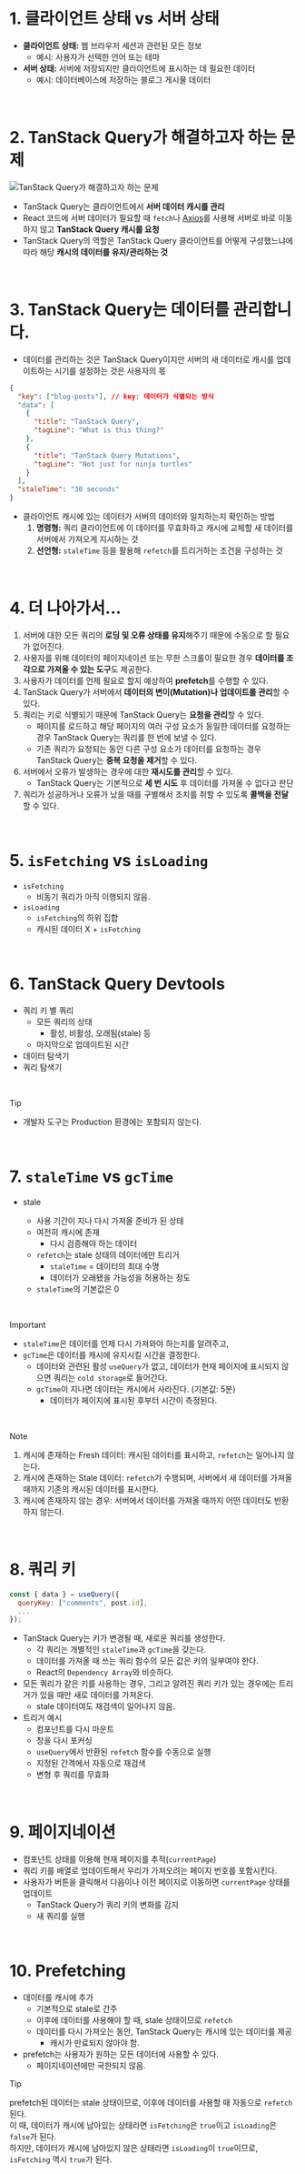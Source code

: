 # 1. 클라이언트 상태 vs 서버 상태

- **클라이언트 상태:** 웹 브라우저 세션과 관련된 모든 정보
  - 예시: 사용자가 선택한 언어 또는 테마
- **서버 상태:** 서버에 저장되지만 클라이언트에 표시하는 데 필요한 데이터
  - 예시: 데이터베이스에 저장하는 블로그 게시물 데이터

&nbsp;

# 2. TanStack Query가 해결하고자 하는 문제

![TanStack Query가 해결하고자 하는 문제](/images/what-problem-does-tanstack-query-solve.png)

- TanStack Query는 클라이언트에서 **서버 데이터 캐시를 관리**
- React 코드에 서버 데이터가 필요할 때 `fetch`나 [Axios](https://axios-http.com/kr/docs/intro)를 사용해 서버로 바로 이동하지 않고 **TanStack Query 캐시를 요청**
- TanStack Query의 역할은 TanStack Query 클라이언트를 어떻게 구성했느냐에 따라 해당 **캐시의 데이터를 유지/관리하는 것**

&nbsp;

# 3. TanStack Query는 데이터를 관리합니다.

- 데이터를 관리하는 것은 TanStack Query이지만 서버의 새 데이터로 캐시를 업데이트하는 시기를 설정하는 것은 사용자의 몫

```json
{
  "key": ["blog-posts"], // key: 데이터가 식별되는 방식
  "data": [
    {
      "title": "TanStack Query",
      "tagLine": "What is this thing?"
    },
    {
      "title": "TanStack Query Mutations",
      "tagLine": "Not just for ninja turtles"
    }
  ],
  "staleTime": "30 seconds"
}
```

- 클라이언트 캐시에 있는 데이터가 서버의 데이터와 일치하는지 확인하는 방법
  1. **명령형:** 쿼리 클라이언트에 이 데이터를 무효화하고 캐시에 교체할 새 데이터를 서버에서 가져오게 지시하는 것
  2. **선언형:** `staleTime` 등을 활용해 `refetch`를 트리거하는 조건을 구성하는 것

&nbsp;

# 4. 더 나아가서...

1. 서버에 대한 모든 쿼리의 **로딩 및 오류 상태를 유지**해주기 때문에 수동으로 할 필요가 없어진다.
2. 사용자를 위해 데이터의 페이지네이션 또는 무한 스크롤이 필요한 경우 **데이터를 조각으로 가져올 수 있는 도구**도 제공한다.
3. 사용자가 데이터를 언제 필요로 할지 예상하여 **prefetch**를 수행할 수 있다.
4. TanStack Query가 서버에서 **데이터의 변이(Mutation)나 업데이트를 관리**할 수 있다.
5. 쿼리는 키로 식별되기 때문에 TanStack Query는 **요청을 관리**할 수 있다.
   - 페이지를 로드하고 해당 페이지의 여러 구성 요소가 동일한 데이터를 요청하는 경우 TanStack Query는 쿼리를 한 번에 보낼 수 있다.
   - 기존 쿼리가 요청되는 동안 다른 구성 요소가 데이터를 요청하는 경우 TanStack Query는 **중복 요청을 제거**할 수 있다.
6. 서버에서 오류가 발생하는 경우에 대한 **재시도를 관리**할 수 있다.
   - TanStack Query는 기본적으로 **세 번 시도** 후 데이터를 가져올 수 없다고 판단
7. 쿼리가 성공하거나 오류가 났을 때를 구별해서 조치를 취할 수 있도록 **콜백을 전달**할 수 있다.

&nbsp;

# 5. `isFetching` vs `isLoading`

- `isFetching`
  - 비동기 쿼리가 아직 이행되지 않음.
- `isLoading`
  - `isFetching`의 하위 집합
  - 캐시된 데이터 X + `isFetching`

&nbsp;

# 6. TanStack Query Devtools

- 쿼리 키 별 쿼리
  - 모든 쿼리의 상태
    - 활성, 비활성, 오래됨(stale) 등
  - 마지막으로 업데이트된 시간
- 데이터 탐색기
- 쿼리 탐색기

&nbsp;

> [!TIP]
>
> - 개발자 도구는 Production 환경에는 포함되지 않는다.

&nbsp;

# 7. `staleTime` vs `gcTime`

- stale

  - 사용 기간이 지나 다시 가져올 준비가 된 상태
  - 여전히 캐시에 존재
    - 다시 검증해야 하는 데이터
  - `refetch`는 stale 상태의 데이터에만 트리거
    - `staleTime` = 데이터의 최대 수명
    - 데이터가 오래됐을 가능성을 허용하는 정도
  - `staleTime`의 기본값은 0

&nbsp;

> [!IMPORTANT]
>
> - `staleTime`은 데이터를 언제 다시 가져와야 하는지를 알려주고,
> - `gcTime`은 데이터를 캐시에 유지시킬 시간을 결정한다.
>   - 데이터와 관련된 활성 `useQuery`가 없고, 데이터가 현재 페이지에 표시되지 않으면 쿼리는 `cold storage`로 들어간다.
>   - `gcTime`이 지나면 데이터는 캐시에서 사라진다. (기본값: 5분)
>     - 데이터가 페이지에 표시된 후부터 시간이 측정된다.

&nbsp;

> [!NOTE]
>
> 1. 캐시에 존재하는 Fresh 데이터: 캐시된 데이터를 표시하고, `refetch`는 일어나지 않는다.
> 2. 캐시에 존재하는 Stale 데이터: `refetch`가 수행되며, 서버에서 새 데이터를 가져올 때까지 기존의 캐시된 데이터를 표시한다.
> 3. 캐시에 존재하지 않는 경우: 서버에서 데이터를 가져올 때까지 어떤 데이터도 반환하지 않는다.

&nbsp;

# 8. 쿼리 키

```js
const { data } = useQuery({
  queryKey: ["comments", post.id],
  ...
});
```

- TanStack Query는 키가 변경될 때, 새로운 쿼리를 생성한다.
  - 각 쿼리는 개별적인 `staleTime`과 `gcTime`을 갖는다.
  - 데이터를 가져올 때 쓰는 쿼리 함수의 모든 값은 키의 일부여야 한다.
  - React의 `Dependency Array`와 비슷하다.
- 모든 쿼리가 같은 키를 사용하는 경우, 그리고 알려진 쿼리 키가 있는 경우에는 트리거가 있을 때만 새로 데이터를 가져온다.
  - stale 데이터여도 재검색이 일어나지 않음.
- 트리거 예시
  - 컴포넌트를 다시 마운트
  - 창을 다시 포커싱
  - `useQuery`에서 반환된 `refetch` 함수를 수동으로 실행
  - 지정된 간격에서 자동으로 재검색
  - 변형 후 쿼리를 무효화

&nbsp;

# 9. 페이지네이션

- 컴포넌트 상태를 이용해 현재 페이지를 추적(`currentPage`)
- 쿼리 키를 배열로 업데이트해서 우리가 가져오려는 페이지 번호를 포함시킨다.
- 사용자가 버튼을 클릭해서 다음이나 이전 페이지로 이동하면 `currentPage` 상태를 업데이트
  - TanStack Query가 쿼리 키의 변화를 감지
  - 새 쿼리를 실행

&nbsp;

# 10. Prefetching

- 데이터를 캐시에 추가
  - 기본적으로 stale로 간주
  - 이후에 데이터를 사용해야 할 때, stale 상태이므로 `refetch`
  - 데이터를 다시 가져오는 동안, TanStack Query는 캐시에 있는 데이터를 제공
    - 캐시가 만료되지 않아야 함.
- prefetch는 사용자가 원하는 모든 데이터에 사용할 수 있다.
  - 페이지네이션에만 국한되지 않음.

> [!TIP]
> prefetch된 데이터는 stale 상태이므로, 이후에 데이터를 사용할 때 자동으로 `refetch`된다.  
> 이 때, 데이터가 캐시에 남아있는 상태라면 `isFetching`은 `true`이고 `isLoading`은 `false`가 된다.  
> 하지만, 데이터가 캐시에 남아있지 않은 상태라면 `isLoading`이 `true`이므로, `isFetching` 역시 `true`가 된다.
